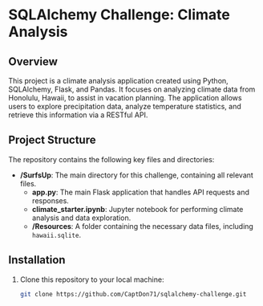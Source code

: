 # SQLAlchemy Challenge: Climate Analysis

## Overview

This project is a climate analysis application created using Python, SQLAlchemy, Flask, and Pandas. It focuses on analyzing climate data from Honolulu, Hawaii, to assist in vacation planning. The application allows users to explore precipitation data, analyze temperature statistics, and retrieve this information via a RESTful API.

## Project Structure

The repository contains the following key files and directories:

- **/SurfsUp**: The main directory for this challenge, containing all relevant files.
  - **app.py**: The main Flask application that handles API requests and responses.
  - **climate_starter.ipynb**: Jupyter notebook for performing climate analysis and data exploration.
  - **/Resources**: A folder containing the necessary data files, including `hawaii.sqlite`.

## Installation

1. Clone this repository to your local machine:
   ```bash
   git clone https://github.com/CaptDon71/sqlalchemy-challenge.git

